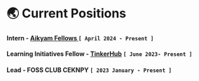 # 🌏 Current Positions

#### Intern - [Aikyam Fellows ](https://aikyamfellows.org/) `[ April 2024 - Present ]`

#### Learning Initiatives Fellow - [TinkerHub](https://www.tinkerhub.org/)  `[ June 2023- Present ]`

#### Lead - FOSS CLUB CEKNPY  `[ 2023 January - Present ]`

